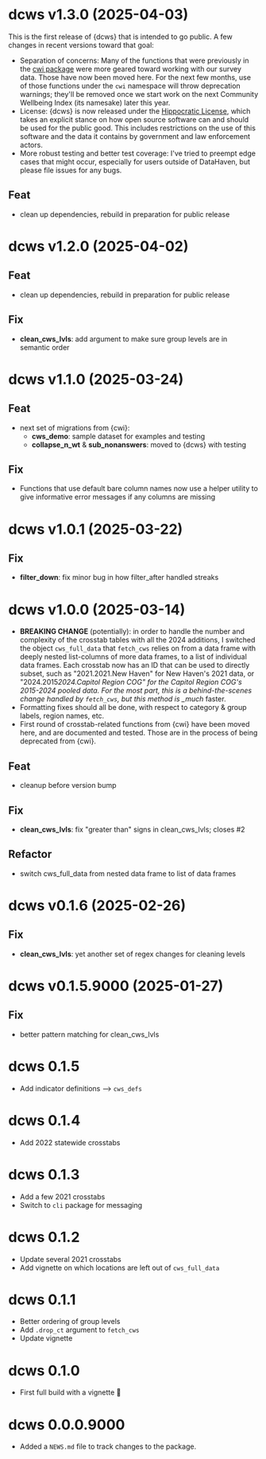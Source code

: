 # dcws v1.3.0 (2025-04-03)

This is the first release of {dcws} that is intended to go public. A few changes in recent versions toward that goal:

- Separation of concerns: Many of the functions that were previously in the [cwi package](https://www.github.com/ct-data-haven/cwi) were more geared toward working with our survey data. Those have now been moved here. For the next few months, use of those functions under the `cwi` namespace will throw deprecation warnings; they'll be removed once we start work on the next Community Wellbeing Index (its namesake) later this year.
- License: {dcws} is now released under the [Hippocratic License](https://firstdonoharm.dev/), which takes an explicit stance on how open source software can and should be used for the public good. This includes restrictions on the use of this software and the data it contains by government and law enforcement actors.
- More robust testing and better test coverage: I've tried to preempt edge cases that might occur, especially for users outside of DataHaven, but please file issues for any bugs.

## Feat

- clean up dependencies, rebuild in preparation for public release

# dcws v1.2.0 (2025-04-02)

## Feat

- clean up dependencies, rebuild in preparation for public release

## Fix

- **clean_cws_lvls**: add argument to make sure group levels are in semantic order

# dcws v1.1.0 (2025-03-24)

## Feat

- next set of migrations from {cwi}:
  - **cws_demo**: sample dataset for examples and testing
  - **collapse_n_wt** & **sub_nonanswers**: moved to {dcws} with testing

## Fix

- Functions that use default bare column names now use a helper utility to give informative error messages if any columns are missing

# dcws v1.0.1 (2025-03-22)

## Fix

- **filter_down**: fix minor bug in how filter_after handled streaks

# dcws v1.0.0 (2025-03-14)

- **BREAKING CHANGE** (potentially): in order to handle the number and complexity of the crosstab tables with all the 2024 additions, I switched the object `cws_full_data` that `fetch_cws` relies on from a data frame with deeply nested list-columns of more data frames, to a list of individual data frames. Each crosstab now has an ID that can be used to directly subset, such as "2021.2021.New Haven" for New Haven's 2021 data, or "2024.2015*2024.Capitol Region COG" for the Capitol Region COG's 2015-2024 pooled data. For the most part, this is a behind-the-scenes change handled by `fetch_cws`, but this method is \_much* faster.
- Formatting fixes should all be done, with respect to category & group labels, region names, etc.
- First round of crosstab-related functions from {cwi} have been moved here, and are documented and tested. Those are in the process of being deprecated from {cwi}.

## Feat

- cleanup before version bump

## Fix

- **clean_cws_lvls**: fix "greater than" signs in clean_cws_lvls; closes #2

## Refactor

- switch cws_full_data from nested data frame to list of data frames

# dcws v0.1.6 (2025-02-26)

## Fix

- **clean_cws_lvls**: yet another set of regex changes for cleaning levels

# dcws v0.1.5.9000 (2025-01-27)

## Fix

- better pattern matching for clean_cws_lvls

# dcws 0.1.5

- Add indicator definitions --> `cws_defs`

# dcws 0.1.4

- Add 2022 statewide crosstabs

# dcws 0.1.3

- Add a few 2021 crosstabs
- Switch to `cli` package for messaging

# dcws 0.1.2

- Update several 2021 crosstabs
- Add vignette on which locations are left out of `cws_full_data`

# dcws 0.1.1

- Better ordering of group levels
- Add `.drop_ct` argument to `fetch_cws`
- Update vignette

# dcws 0.1.0

- First full build with a vignette :tada:

# dcws 0.0.0.9000

- Added a `NEWS.md` file to track changes to the package.
